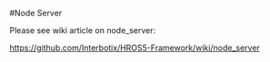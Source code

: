 #Node Server

Please see wiki article on node_server:

<https://github.com/Interbotix/HROS5-Framework/wiki/node_server>

